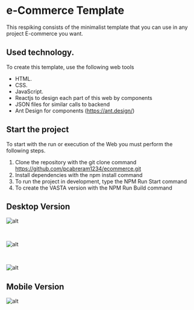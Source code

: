 # e-Commerce Template

This respiking consists of the minimalist template that you can use in any project
E-commerce you want.

## Used technology.

To create this template, use the following web tools

- HTML.
- CSS.
- JavaScript.
- Reactjs to design each part of this web by components
- JSON files for similar calls to backend
- Ant Design for components (https://ant.design/)

## Start the project

To start with the run or execution of the Web you must perform the following steps.

1. Clone the repository with the git clone command https://github.com/pcabreram1234/ecommerce.git
2. Install dependencies with the npm install command
3. To run the project in development, type the NPM Run Start command
4. To create the VASTA version with the NPM Run Build command

## Desktop Version

![alt](../../pcabreram/Desktop/D1.png)

<br>

![alt](../../pcabreram/Desktop/D2.png)

<br>

![alt](../../pcabreram/Desktop/D3.png)

## Mobile Version

![alt](../../pcabreram/Desktop/M1.png)
